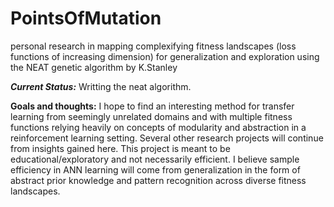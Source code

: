# PointsOfMutation
personal research in mapping complexifying fitness landscapes (loss functions of increasing dimension) for generalization and exploration using the NEAT genetic algorithm by K.Stanley


***Current Status:*** Writting the neat algorithm.



**Goals and thoughts:**
  I hope to find an interesting method for transfer learning from seemingly unrelated domains and with multiple fitness functions relying heavily on concepts of modularity and abstraction in a reinforcement learning setting. Several other research projects will continue from insights gained here. This project is meant to be educational/exploratory and not necessarily efficient. I believe sample efficiency in ANN learning will come from generalization in the form of abstract prior knowledge and pattern recognition across diverse fitness landscapes.
